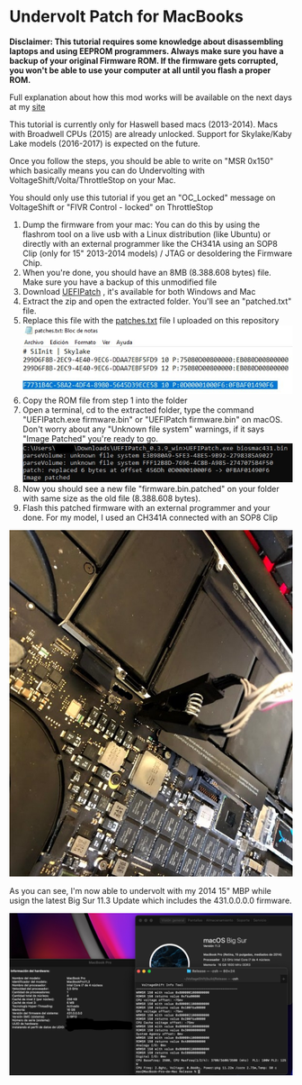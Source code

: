 # Undervolt Patch for MacBooks

**Disclaimer: This tutorial requires some knowledge about disassembling laptops and using EEPROM programmers. Always make sure you have a backup of your original Firmware ROM. If the firmware gets corrupted, you won't be able to use your computer at all until you flash a proper ROM.**

Full explanation about how this mod works will be available on the next days at my [site](https://ismaelhg.github.io/)

This tutorial is currently only for Haswell based macs (2013-2014). Macs with Broadwell CPUs (2015) are already unlocked. Support for Skylake/Kaby Lake models (2016-2017) is expected on the future.

Once you follow the steps, you should be able to write on "MSR 0x150" which basically means you can do Undervolting with VoltageShift/Volta/ThrottleStop on your Mac.

You should only use this tutorial if you get an "OC_Locked" message on VoltageShift or "FIVR Control - locked" on ThrottleStop

1. Dump the firmware from your mac: You can do this by using the flashrom tool on a live usb with a Linux distribution (like Ubuntu) or directly with an external programmer like the CH341A using an SOP8 Clip (only for 15" 2013-2014 models) / JTAG or desoldering the Firmware Chip.
2. When you're done, you should have an 8MB (8.388.608 bytes) file. Make sure you have a backup of this unmodified file
3. Download [UEFIPatch](https://github.com/LongSoft/UEFITool/releases/tag/0.21.5) , it's available for both Windows and Mac
4. Extract the zip and open the extracted folder. You'll see an "patched.txt" file.
5. Replace this file with the [patches.txt](patches.txt) file I uploaded on this repository 
![alt text](patches.jpg)
6. Copy the ROM file from step 1 into the folder
7. Open a terminal, cd to the extracted folder, type the command "UEFIPatch.exe firmware.bin" or "UEFIPatch firmware.bin" on macOS. Don't worry about any "Unknown file system" warnings, if it says "Image Patched" you're ready to go. 
 ![alt text](UEFIPatch.jpg)
8. Now you should see a new file "firmware.bin.patched" on your folder with same size as the old file (8.388.608 bytes).
9. Flash this patched firmware with an external programmer and your done. For my model, I used an CH341A connected with an SOP8 Clip
  
  ![alt text](SOP8.jpg)

As you can see, I'm now able to undervolt with my 2014 15" MBP while usign the latest Big Sur 11.3 Update which includes the 431.0.0.0.0 firmware.

![alt text](Undervolt.jpg)
